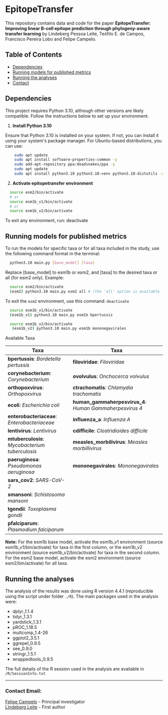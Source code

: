# EpitopeTransfer

This repository contains data and code for the paper **EpitopeTransfer:
Improving linear B-cell epitope prediction through phylogeny-aware
transfer learning** by Lindeberg Pessoa Leite, Teófilo E. de Campos,
Francisco Pereira Lobo and Felipe Campelo.

## Table of Contents

-   [Dependencies](#Dependencies)
-   [Running models for published metrics](#Running-models-for-published-metrics)
-   [Running the analyses](#Running-the-analyses)
-   [Contact](#contact)

## Dependencies 

This project requires Python 3.10, although other versions are likely
compatible. Follow the instructions below to set up your environment.

1.  **Install Python 3.10**

Ensure that Python 3.10 is installed on your system. If not, you can install it using your system's package manager. For Ubuntu-based distributions, you can use:

``` bash
    sudo apt update
    sudo apt install software-properties-common -y
    sudo add-apt-repository ppa:deadsnakes/ppa -y
    sudo apt update
    sudo apt install python3.10 python3.10-venv python3.10-distutils -y
```

2.  **Activate epitopetransfer environment**

``` bash
  source esm2/bin/activate
  # or
  source esm1b_v1/bin/activate
  # or
  source esm1b_v2/bin/activate
```
To exit any environment, run: deactivate

## Running models for published metrics

To run the models for specific taxa or for all taxa included in the
study, use the following command format in the terminal:

``` bash
  python3.10 main.py [base_model] [taxa]
```

Replace [base_model] to esm1b or esm2, and [taxa] to the desired taxa or all (for esm2 only). Example:

``` bash
  source esm2/bin/activate
  (esm2) python3.10 main.py esm2 all # (the 'all' option is available for esm2 base model only)
```
To exit the `esm2` environment, use this command: `deactivate`

``` bash
  source esm1b_v1/bin/activate
  (esm1b_v1) python3.10 main.py esm1b bpertussis
```

``` bash
  source esm1b_v2/bin/activate
   (esm1b_v2) python3.10 main.py esm1b mononegavirales
```

Available Taxa

| **Taxa**                                        | **Taxa**                                                 |
|-----------------------------------|-------------------------------------|
| **bpertussis**: *Bordetella pertussis*          | **filoviridae**: *Filoviridae*                           |
| **corynebacterium**: *Corynebacterium*          | **ovolvulus**: *Onchocerca volvulus*                     |
| **orthopoxvirus**: *Orthopoxvirus*              | **ctrachomatis**: *Chlamydia trachomatis*                |
| **ecoli**: *Escherichia coli*                   | **human_gammaherpesvirus_4**: *Human Gammaherpesvirus 4* |
| **enterobacteriaceae**: *Enterobacteriaceae*    | **influenza_a**: *Influenza A*                           |
| **lentivirus**: *Lentivirus*                    | **cdifficile**: *Clostridioides difficile*               |
| **mtuberculosis**: *Mycobacterium tuberculosis* | **measles_morbilivirus**: *Measles morbillivirus*        |
| **paeruginosa**: *Pseudomonas aeruginosa*       | **mononegavirales**: *Mononegavirales*                   |
| **sars_cov2**: *SARS-CoV-2*                     |                                                          |
| **smansoni**: *Schistosoma mansoni*             |                                                          |
| **tgondii**: *Toxoplasma gondii*                |                                                          |
| **pfalciparum**: *Plasmodium falciparum*        |                                                          |


**Note:**  For the esm1b base model, activate the esm1b_v1 environment (source esm1b_v1/bin/activate) for taxa in the first column, or the esm1b_v2 environment (source esm1b_v2/bin/activate) for taxa in the second column. For the esm2 base model, activate the esm2 environment (source esm2/bin/activate) for all taxa. 

## Running the analyses

The analysis of the results was done using R version 4.4.1 (reproducible
using the script under folder `./R`). The main packages used in the
analysis were:

-   dplyr_1.1.4
-   tidyr_1.3.1
-   yardstick_1.3.1
-   pROC_1.18.5
-   multcomp_1.4-26
-   ggplot2_3.5.1
-   ggrepel_0.9.5
-   see_0.9.0
-   stringr_1.5.1
-   wrappedtools_0.9.5

The full details of the R session used in the analysis are available in `/R/SessionInfo.txt`

*****
### Contact Email:  
[Felipe Campelo](mailto:f.campelo@bristol.ac.uk) - Principal investigator  
[Lindeberg Leite](mailto:lindpessoa@gmail.com) - First author

